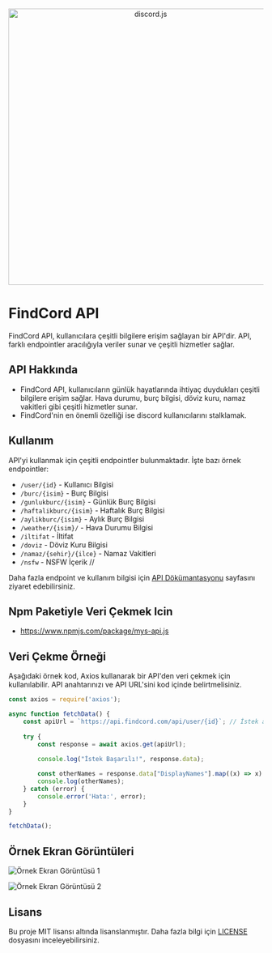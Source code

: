 <div align="center">
  <br />
  <p>
    <a href="https://discord.js.org"><img src="https://discord.js.org/static/logo.svg" width="546" alt="discord.js" /></a>
  </p>
</div>

# FindCord API

FindCord API, kullanıcılara çeşitli bilgilere erişim sağlayan bir API'dir. API, farklı endpointler aracılığıyla veriler sunar ve çeşitli hizmetler sağlar.

## API Hakkında

- FindCord API, kullanıcıların günlük hayatlarında ihtiyaç duydukları çeşitli bilgilere erişim sağlar. Hava durumu, burç bilgisi, döviz kuru, namaz vakitleri gibi çeşitli hizmetler sunar.
- FindCord'nin en önemli özelliği ise discord kullanıcılarını stalklamak.

## Kullanım

API'yi kullanmak için çeşitli endpointler bulunmaktadır. İşte bazı örnek endpointler:

- `/user/{id}` - Kullanıcı Bilgisi
- `/burc/{isim}` - Burç Bilgisi
- `/gunlukburc/{isim}` - Günlük Burç Bilgisi
- `/haftalikburc/{isim}` - Haftalık Burç Bilgisi
- `/aylikburc/{isim}` - Aylık Burç Bilgisi
- `/weather/{isim}/` - Hava Durumu Bilgisi
- `/iltifat` - İltifat
- `/doviz` - Döviz Kuru Bilgisi
- `/namaz/{sehir}/{ilce}` - Namaz Vakitleri
- `/nsfw` - NSFW İçerik //

Daha fazla endpoint ve kullanım bilgisi için [API Dökümantasyonu](https://discordpanel.vercel.app/document/) sayfasını ziyaret edebilirsiniz.

## Npm Paketiyle Veri Çekmek Icin
- https://www.npmjs.com/package/mys-api.js

## Veri Çekme Örneği

Aşağıdaki örnek kod, Axios kullanarak bir API'den veri çekmek için kullanılabilir. API anahtarınızı ve API URL'sini kod içinde belirtmelisiniz.

```javascript
const axios = require('axios');

async function fetchData() {
    const apiUrl = `https://api.findcord.com/api/user/{id}`; // İstek atılacak API URL'sini belirtin
    
    try {
        const response = await axios.get(apiUrl);
        
        console.log("İstek Başarılı!", response.data);

        const otherNames = response.data["DisplayNames"].map((x) => x).join("\n");
        console.log(otherNames);
    } catch (error) {
        console.error('Hata:', error);
    }
}

fetchData();
```

## Örnek Ekran Görüntüleri

![Örnek Ekran Görüntüsü 1](https://github.com/mysteriouss3/Mys-Api/assets/142053394/76141f14-6fe8-4b7b-a91a-7103d3cbac30)

![Örnek Ekran Görüntüsü 2](https://github.com/mysteriouss3/Mys-Api/assets/142053394/19ba8a34-515b-41ab-a8e6-26f1c579e90a)

## Lisans

Bu proje MIT lisansı altında lisanslanmıştır. Daha fazla bilgi için [LICENSE](LICENSE) dosyasını inceleyebilirsiniz.
